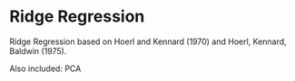 # Ridge Regression

Ridge Regression based on Hoerl and Kennard (1970) and Hoerl, Kennard, Baldwin (1975). 

Also included: PCA 
